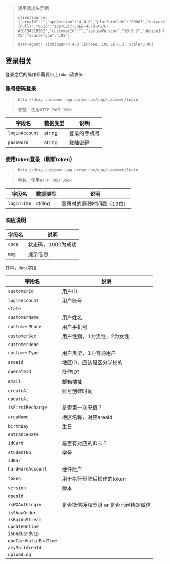 > 通用请求头示例
>
> ```
> clientSource:{"areaId":"","appVersion":"4.4.8","platformCode":"00003","networkInfo":"CUCC (null)","uuid":"1867CBC7-33EE-4CFD-A67C-A3DC54319302","customerId":"","systemVersion":"16.0.3","deviceInfo":"iPhone XS","sourceType":"iOS"}
> ```
> ```
> User-Agent: Yizhiquan/4.4.8 (iPhone; iOS 16.0.3; Scale/3.00)
> ```
> 

## 登录相关

登录之后的操作都需要带上`token`请求头

### 账号密码登录

> `http://dcxy-customer-app.dcrym.com/app/customer/login`

> 参数：使用`HTTP POST JSON`

| 字段名         | 数据类型 | 说明         |
| -------------- | -------- | ------------ |
| `loginAccount` | string   | 登录的手机号 |
| `password`     | string   | 登陆密码     |

### 使用token登录（刷新token）

> `http://dcxy-customer-app.dcrym.com/app/customer/login`

> 参数：使用`HTTP POST JSON`

| 字段名      | 数据类型 | 说明                       |
| ----------- | -------- | -------------------------- |
| `loginTime` | string   | 登录时的毫秒时间戳（13位） |

### 响应说明

| 字段名 | 说明               |
| ------ | ------------------ |
| `code` | 状态码，1000为成功 |
| `msg`  | 提示信息           |

其中，`data`字段 

| 字段名                | 说明                                 |
| --------------------- | ------------------------------------ |
| `customerId`          | 用户ID                               |
| `loginAccount`        | 用户账号                             |
| `state`               |                                      |
| `customerName`        | 用户姓名                             |
| `customerPhone`       | 用户手机号                           |
| `customerSex`         | 用户性别，1为男性，2为女性           |
| `customerHead`        |                                      |
| `customerType`        | 用户类型，1为普通用户                |
| `areaId`              | 地区ID，应该是区分学校的             |
| `operateId`           | 操作ID?                              |
| `email`               | 邮箱地址                             |
| `createAt`            | 账号创建时间                         |
| `updateAt`            |                                      |
| `isFirstRecharge`     | 是否第一次充值？                     |
| `areaName`            | 地区名称，对应areaId                 |
| `birthDay`            | 生日                                 |
| `entranceDate`        |                                      |
| `idCard`              | 是否有对应的ID卡？                   |
| `studentNo`           | 学号                                 |
| `idBar`               |                                      |
| `hardwareAccount`     | 硬件账户                             |
| `token`               | 用于执行登陆后操作的token            |
| `version`             | 版本                                 |
| `openId`              |                                      |
| `isWXAuthLogin`       | 是否微信授权登录 or 是否已经绑定微信 |
| `isShowOrder`         |                                      |
| `isBaiduStream`       |                                      |
| `updateOnline`        |                                      |
| `isGodCardVip`        |                                      |
| `godCardValidEndTime` |                                      |
| `amyMallAreaId`       |                                      |
| `uploadLog`           |                                      |
